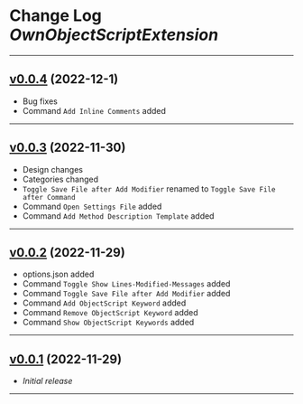 # Change Log *OwnObjectScriptExtension*

---

## [v0.0.4](https://github.com/phil1436/ownobjectscriptextension/tree/0.0.4) (2022-12-1)

- Bug fixes
- Command `Add Inline Comments` added

---

## [v0.0.3](https://github.com/phil1436/ownobjectscriptextension/tree/0.0.3) (2022-11-30)

- Design changes
- Categories changed
- `Toggle Save File after Add Modifier` renamed to `Toggle Save File after Command`
- Command `Open Settings File` added
- Command `Add Method Description Template` added

---

## [v0.0.2](https://github.com/phil1436/ownobjectscriptextension/tree/0.0.2) (2022-11-29)

- options.json added
- Command `Toggle Show Lines-Modified-Messages` added
- Command `Toggle Save File after Add Modifier` added
- Command `Add ObjectScript Keyword` added
- Command `Remove ObjectScript Keyword` added
- Command `Show ObjectScript Keywords` added

---

## [v0.0.1](https://github.com/phil1436/ownobjectscriptextension/tree/0.0.1) (2022-11-29)

- *Initial release*

---
